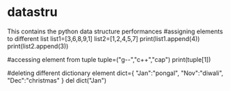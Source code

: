 # datastru
This contains the python data structure  performances
#assigning elements to different list
list1=[3,6,8,9,1]
list2=[1,2,4,5,7]
print(list1.append(4))
print(list2.append(3))

#accessing element from tuple
tuple=("g--","c++","cap")
print(tuple[1])

#deleting different dictionary element
dict={
       "Jan":"pongal",
       "Nov":"diwali",
       "Dec":"christmas"
      }
del dict("Jan")
